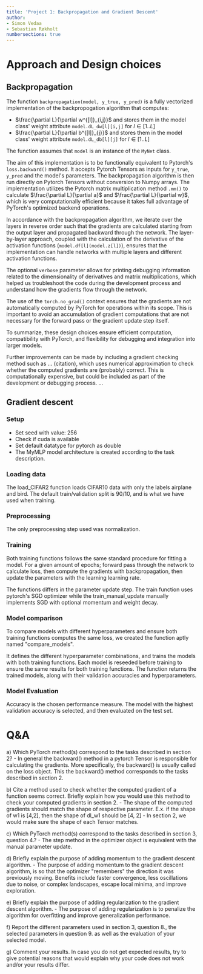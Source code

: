 ```yaml
---
title: 'Project 1: Backpropagation and Gradient Descent'
author:
- Simon Vedaa
- Sebastian Røkholt
numbersections: true
---
```


# Approach and Design choices

## Backpropagation
The function ``backpropagation(model, y_true, y_pred)`` is a fully vectorized implementation of the backpropogation algorithm that computes:

- $\frac{\partial L}{\partial w^{[l]}_{i,j}}$ and stores them in the model class' weight attribute ``model.dL_dw[l][i,j]`` for $l \in [1 .. L]$ 
- $\frac{\partial L}{\partial b^{[l]}_{j}}$ and stores them in the model class' weight attribute ``model.dL_db[l][j]`` for $l \in [1 .. L]$ 

The function assumes that ``model`` is an instance of the ``MyNet`` class.

The aim of this implementation is to be functionally equivalent to Pytorch's `loss.backward()` method. It accepts Pytorch Tensors as inputs for `y_true`, `y_pred` and the model's parameters. The backpropagation algorithm is then run directly on Pytorch Tensors without conversion to Numpy arrays. The implementation utilizes the Pytorch matrix multiplication method `.mm()` to calculate $\frac{\partial L}{\partial a}$ and $\frac{\partial L}{\partial w}$, which is very computationally efficient because it takes full advantage of PyTorch's optimized backend operations. 

In accordance with the backpropagation algorithm, we iterate over the layers in reverse order such that the gradients are calculated starting from the output layer and propagated backward through the network. The layer-by-layer approach, coupled with the calculation of the derivative of the activation functions (`model.df[l](model.z[l])`), ensures that the implementation can handle networks with multiple layers and different activation functions.

The optional `verbose` parameter allows for printing debugging information related to the dimensionality of derivatives and matrix multiplications, which helped us troubleshoot the code during the development process and understand how the gradients flow through the network. 

The use of the `torch.no_grad()` context ensures that the gradients are not automatically computed by PyTorch for operations within its scope. This is important to avoid an accumulation of gradient computations that are not necessary for the forward pass or the gradient update step itself.

To summarize, these design choices ensure efficient computation, compatibility with PyTorch, and flexibility for debugging and integration into larger models.

Further improvements can be made by including a gradient checking method such as ... (citation), which uses numerical approximation to check whether the computed gradients are (probably) correct. This is computationally expensive, but could be included as part of the development or debugging process. ...


## Gradient descent

### Setup
- Set seed with value: 256
- Check if cuda is available
- Set default datatype for pytorch as double
- The MyMLP model architecture is created according to the task description.


### Loading data

The load_CIFAR2 function loads CIFAR10 data with only the labels airplane and bird.
The default train/validation split is 90/10, and is what we have used when training.

### Preprocessing

The only preprocessing step used was normalization.


### Training

Both training functions follows the same standard procedure for fitting a model.
For a given amount of epochs; forward pass through the network to calculate loss,
then compute the gradients with backpropagation, then update the parameters with 
the learning learning rate.

The functions differs in the parameter update step. The train function uses pytorch's 
SGD optimizer while the train_manual_update manually implements SGD with optional momentum and
weight decay.


### Model comparison

To compare models with different hyperparameters and ensure both training functions 
computes the same loss, we created the function aptly named "compare_models".

It defines the different hyperparameter combinations, and trains the models with both 
training functions. Each model is reseeded before training to ensure the same results for 
both training functions. The function returns the trained models, along with their validation
accuracies and hyperparameters.


### Model Evaluation

<!-- Todo -->
<!-- Check for class imbalance -->

Accuracy is the chosen performance measure. The model with the highest validation accuracy is selected,
and then evaluated on the test set.



# Q&A

a) Which PyTorch method(s) correspond to the tasks described in section 2?
    - In general the backward() method in a pytorch Tensor is responsible for calculating the gradients. 
    More specifically, the backward() is usually called on the loss object.
    This the backward() method corresponds to the tasks described in section 2.

b) Cite a method used to check whether the computed gradient of a function seems correct.
    Briefly explain how you would use this method to check your computed gradients in
    section 2.
    - The shape of the computed gradients should match the shape of respective parameter.
        E.x. if the shape of w1 is [4,2], then the shape of dl_w1 should be [4, 2]
    - In section 2, we would make sure the shape of each Tensor matches.

c) Which PyTorch method(s) correspond to the tasks described in section 3, question 4.?
    - The step method in the optimizer object is equivalent with the manual parameter update.

d) Briefly explain the purpose of adding momentum to the gradient descent algorithm.
    - The purpose of adding momentum to the gradient descent algorithm, is so that the optimizer
        "remembers" the direction it was previously moving. Benefits include faster convergence,
        less oscillations due to noise, or complex landscapes, escape local minima, and improve 
        exploration.

e) Briefly explain the purpose of adding regularization to the gradient descent algorithm.
    - The purpose of adding regularization is to penalize the algorithm for overfitting and 
    improve generalization performance.

f) Report the different parameters used in section 3, question 8., the selected parameters in
    question 9. as well as the evaluation of your selected model.
    <!-- Todo -->

g) Comment your results. In case you do not get expected results, try to give potential
    reasons that would explain why your code does not work and/or your results differ. 
    <!-- Todo -->
